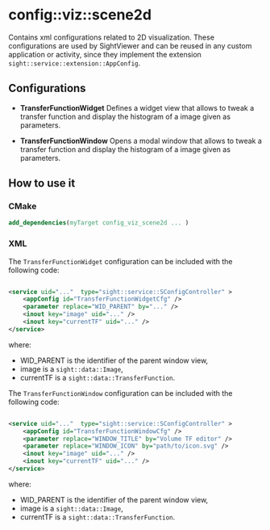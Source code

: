 # config::viz::scene2d

Contains xml configurations related to 2D visualization. These configurations are used by SightViewer and can be reused in any custom application or activity, since they implement the extension `sight::service::extension::AppConfig`.

## Configurations

- **TransferFunctionWidget**
Defines a widget view that allows to tweak a transfer function and display the histogram of a image given as parameters.

- **TransferFunctionWindow**
Opens a modal window that allows to tweak a transfer function and display the histogram of a image given as parameters.

## How to use it

### CMake

```cmake
add_dependencies(myTarget config_viz_scene2d ... )
```

### XML

The `TransferFunctionWidget` configuration can be included with the following code:

```xml

<service uid="..."  type="sight::service::SConfigController" >
    <appConfig id="TransferFunctionWidgetCfg" />
    <parameter replace="WID_PARENT" by="..." />
    <inout key="image" uid="..." />
    <inout key="currentTF" uid="..." />
</service>
```

where:
- WID_PARENT is the identifier of the parent window view,
- image is a `sight::data::Image`,
- currentTF is a `sight::data::TransferFunction`.

The `TransferFunctionWindow` configuration can be included with the following code:

```xml

<service uid="..."  type="sight::service::SConfigController" >
    <appConfig id="TransferFunctionWindowCfg" />
    <parameter replace="WINDOW_TITLE" by="Volume TF editor" />
    <parameter replace="WINDOW_ICON" by="path/to/icon.svg" />
    <inout key="image" uid="..." />
    <inout key="currentTF" uid="..." />
</service>
```

where:
- WID_PARENT is the identifier of the parent window view,
- image is a `sight::data::Image`,
- currentTF is a `sight::data::TransferFunction`.
